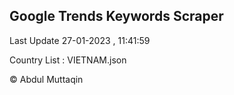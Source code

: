 

## Google Trends Keywords Scraper 
 
Last Update 27-01-2023 , 11:41:59

Country List :
VIETNAM.json



© Abdul Muttaqin 
